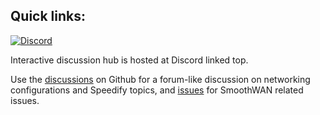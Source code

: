 <h2>Quick links:  </h2>

[![Discord](https://badgen.net/discord/members/AxSSjpgwjx)](https://discord.gg/AxSSjpgwjx)   


Interactive discussion hub is hosted at Discord linked top. <br>

Use the [discussions](https://github.com/TalalMash/SmoothWAN/discussions) on Github for a forum-like discussion on networking configurations and Speedify topics, and [issues](https://github.com/TalalMash/SmoothWAN/issues) for SmoothWAN related issues.  